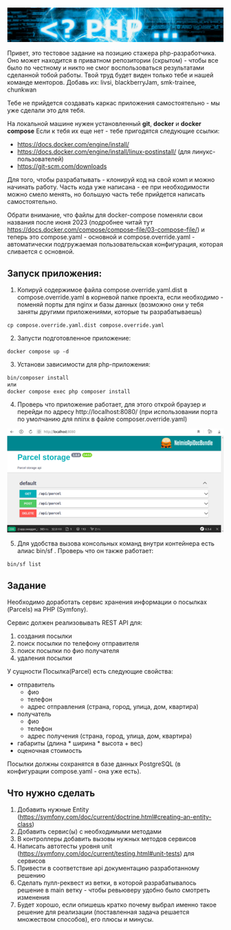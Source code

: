 ![title](/assets/title.png)

Привет, это тестовое задание на позицию стажера php-разработчика. Оно может находится в
приватном репозитории (скрытом) - чтобы все было по честному и никто не смог воспользоваться
результатами сделанной тобой работы. Твой труд будет виден только тебе и нашей команде менторов. 
Добавь их: livsi, blackberryJam, smk-trainee, chunkwan

Тебе не прийдется создавать каркас приложения самостоятельно - мы уже сделали это
для тебя.

На локальной машине нужен установленный __git__,  __docker__ и __docker compose__
Если к тебя их еще нет - тебе пригодятся следующие ссылки:

- https://docs.docker.com/engine/install/
- https://docs.docker.com/engine/install/linux-postinstall/ (для линукс-пользователей)
- https://git-scm.com/downloads


Для того, чтобы разрабатывать - клонируй код на свой комп и можно начинать
работу. Часть кода уже написана - ее при необходимости можно смело менять, 
но большую часть тебе прийдется написать самостоятельно.

Обрати внимание, что файлы для docker-compose поменяли свои названия после июня 2023
(подробнее читай тут https://docs.docker.com/compose/compose-file/03-compose-file/)
и теперь это compose.yaml - основной и compose.override.yaml - автоматически подгружаемая
пользовательская конфигурация, которая сливается с основной.

## Запуск приложения:

1. Копируй содержимое файла compose.override.yaml.dist в compose.override.yaml в
корневой папке проекта, если необходимо - поменяй порты для nginx и базы данных (возможно
они у тебя заняты другими приложениями, которые ты разрабатываешь)

```
cp compose.override.yaml.dist compose.override.yaml
```

2. Запусти подготовленное приложение:

```
docker compose up -d
```

3. Установи зависимости для php-приложения:

```
bin/composer install
или
docker compose exec php composer install
```

4. Проверь что приложение работает, для этого открой браузер и перейди по адресу http://localhost:8080/ 
(при использовании порта по умолчанию для nпinx в файле composer.override.yaml)

![title](/assets/apidoc.png)

5. Для удобства вызова консольных команд внутри контейнера есть алиас bin/sf . 
Проверь что он также работает:

```
bin/sf list
```

## Задание

Необходимо доработать сервис хранения информации о посылках (Parcels) на PHP (Symfony). 

Сервис должен реализовывать REST API для:
1. создания посылки
2. поиск посылки по телефону отправителя
3. поиск посылки по фио получателя
3. удаления посылки

У сущности Посылка(Parcel) есть следующие свойства:
- отправитель
    - фио
    - телефон
    - адрес отправления (страна, город, улица, дом, квартира)
- получатель
    - фио
    - телефон
    - адрес получения (страна, город, улица, дом, квартира)
- габариты (длина * ширина * высота + вес)
- оценочная стоимость

Посылки должны сохранятся в базе данных PostgreSQL (в конфигурации compose.yaml - она уже есть).

## Что нужно сделать

1. Добавить нужные Entity (https://symfony.com/doc/current/doctrine.html#creating-an-entity-class)
2. Добавить сервис(ы) с необходимыми методами
3. В контроллеры добавить вызовы нужных методов сервисов
4. Написать автотесты уровня unit (https://symfony.com/doc/current/testing.html#unit-tests) для сервисов
5. Привести в соответствие api документацию разработанному решению
6. Сделать пулл-реквест из ветки, в которой разрабатывалось решение в main ветку - чтобы ревьюверу удобно было смотреть изменения
7. Будет хорошо, если опишешь кратко почему выбрал именно такое решение для реализации (поставленная задача решается множеством способов), его плюсы и минусы.


